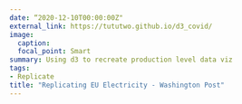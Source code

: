 ```yaml
---
date: “2020-12-10T00:00:00Z"
external_link: https://tututwo.github.io/d3_covid/
image:
  caption: 
  focal_point: Smart
summary: Using d3 to recreate production level data viz
tags:
- Replicate
title: "Replicating EU Electricity - Washington Post"
---
```

